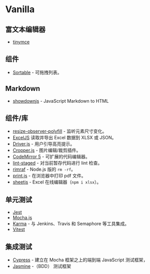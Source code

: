 # Vanilla

## 富文本编辑器

- [tinymce](https://github.com/tinymce/tinymce)

## 组件

- [Sortable](https://github.com/SortableJS/Sortable) - 可拖拽列表。

## Markdown

- [showdownjs](https://github.com/showdownjs/showdown) - JavaScript Markdown to HTML

## 组件/库

- [resize-observer-polyfill](https://github.com/que-etc/resize-observer-polyfill) - 监听元素尺寸变化。
- [ExcelJS](https://github.com/exceljs/exceljs/tree/master) 读取并导出 Excel 数据到 XLSX 或 JSON。
- [Driver.js](https://github.com/kamranahmedse/driver.js) - 用户引导高亮提示。
- [Cropper.js](https://github.com/fengyuanchen/cropperjs) - 图片编辑/裁剪插件。
- [CodeMirror 5](https://github.com/codemirror/codemirror5) - 可扩展的代码编辑器。
- [lint-staged](https://github.com/lint-staged/lint-staged) - 对当前暂存代码进行 lint 检查。
- [rimraf](https://github.com/isaacs/rimraf) - Node.js 版的 `rm -rf`。
- [print.js](https://github.com/crabbly/print.js) - 在浏览器中打印 pdf 文件。
- [sheetjs](https://github.com/SheetJS/sheetjs) - Excel 在线编辑器（`npm i xlsx`）。

## 单元测试

- [Jest](https://github.com/jestjs/jest)
- [Mocha.js](https://github.com/mochajs/mocha)
- [Karma](https://github.com/karma-runner/karma) - 与 Jenkins、Travis 和 Semaphore 等工具集成。
- [Vitest](https://vitest.dev/)


## 集成测试

- [Cypress](https://www.cypress.io/) - 建立在 Mocha 框架之上的端到端 JavaScript 测试框架，
- [Jasmine](https://github.com/jasmine/jasmine) -（BDD） 测试框架